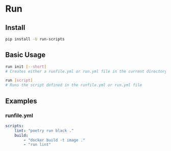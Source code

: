 # Run

## Install

```bash
pip install -U run-scripts
```

## Basic Usage

```bash
run init [--short]
# Creates either a runfile.yml or run.yml file in the current directory

run [script]
# Runs the script defined in the runfile.yml or run.yml file
```

## Examples

### runfile.yml

```yaml
scripts:
    lint: "poetry run black ."
    build: 
        - "docker build -t image ."
        - "run lint"
```